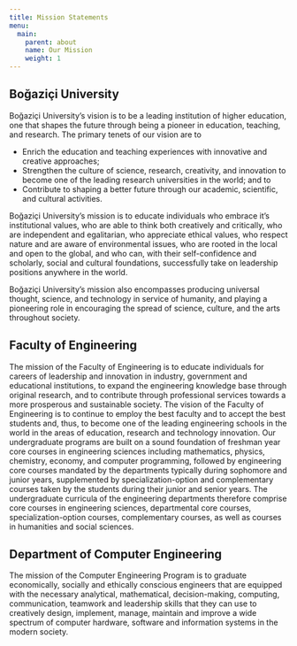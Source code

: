 ```yaml
---
title: Mission Statements
menu:
  main:
    parent: about
    name: Our Mission
    weight: 1
---
```


## Boğaziçi University

Boğaziçi University’s vision is to be a leading institution of higher education, one that shapes the future through being a pioneer in education, teaching, and research. The primary tenets of our vision are to

- Enrich the education and teaching experiences with innovative and creative approaches;
- Strengthen the culture of science, research, creativity, and innovation to become one of the leading research universities in the world; and to
- Contribute to shaping a better future through our academic, scientific, and cultural activities.

Boğaziçi University’s mission is to educate individuals who embrace it’s institutional values, who are able to think both creatively and critically, who are independent and egalitarian, who appreciate ethical values, who respect nature and are aware of environmental issues, who are rooted in the local and open to the global, and who can, with their self-confidence and scholarly, social and cultural foundations, successfully take on leadership positions anywhere in the world.

Boğaziçi University’s mission also encompasses producing universal thought, science, and technology in service of humanity, and playing a pioneering role in encouraging the spread of science, culture, and the arts throughout society.

## Faculty of Engineering

The mission of the Faculty of Engineering is to educate individuals for careers of leadership and innovation in industry, government and educational institutions, to expand the engineering knowledge base through original research, and to contribute through professional services towards a more prosperous and sustainable society. The vision of the Faculty of Engineering is to continue to employ the best faculty and to accept the best students and, thus, to become one of the leading engineering schools in the world in the areas of education, research and technology innovation. Our undergraduate programs are built on a sound foundation of freshman year core courses in engineering sciences including mathematics, physics, chemistry, economy, and computer programming, followed by engineering core courses mandated by the departments typically during sophomore and junior years, supplemented by specialization-option and complementary courses taken by the students during their junior and senior years. The undergraduate curricula of the engineering departments therefore comprise core courses in engineering sciences, departmental core courses, specialization-option courses, complementary courses, as well as courses in humanities and social sciences.

## Department of Computer Engineering

The mission of the Computer Engineering Program is to graduate economically, socially and ethically conscious engineers that are equipped with the necessary analytical, mathematical, decision-making, computing, communication, teamwork and leadership skills that they can use to creatively design, implement, manage, maintain and improve a wide spectrum of computer hardware, software and information systems in the modern society.
